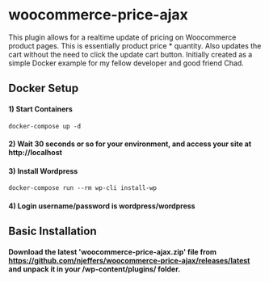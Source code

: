 # woocommerce-price-ajax
 
This plugin allows for a realtime update of pricing on Woocommerce product pages. This is essentially product price * quantity.
Also updates the cart without the need to click the update cart button. Initially created as a simple Docker example for my fellow developer and good friend Chad.

## Docker Setup

#### 1) Start Containers
```docker-compose up -d```

#### 2) Wait 30 seconds or so for your environment, and access your site at http://localhost

#### 3) Install Wordpress
```docker-compose run --rm wp-cli install-wp```

#### 4) Login username/password is wordpress/wordpress


## Basic Installation

#### Download the latest 'woocommerce-price-ajax.zip' file from https://github.com/njeffers/woocommerce-price-ajax/releases/latest and unpack it in your /wp-content/plugins/ folder.
